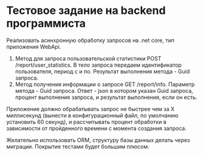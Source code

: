 # Тестовое задание на backend программиста

Реализовать асинхронную обработку запросов на .net core, тип приложения WebApi.
1. Метод для запроса пользовательской статистики POST /report/user_statistics. В тело
запроса передаем идентификатор пользователя, период с и по. Результат выполнения метода - Guid запроса.
2. Метод получения информации о запросе GET /report/info. Параметр метода - Guid запроса.
Ответ - json в котором указан Guid запроса, процент выполнения запроса, и результат
выполнения, если он есть.

Приложение должно обрабатывать запрос не быстрее чем за X миллисекунд (вынести в
конфигурационный файл, по умолчанию установить 60 секунд), и рассчитывать процент
обработки в зависимости от пройденного времени с момента создания запроса.

Желательно использовать ORM, структуру базы данных делать через миграции.
Покрытие тестами будет большим плюсом.
